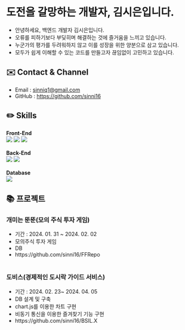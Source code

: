 <h1>도전을 갈망하는 개발자, 김시은입니다.</h1>

- 안녕하세요, 백엔드 개발자 김시은입니다.
- 오류를 피하기보다 부딪히며 해결하는 것에 즐거움을 느끼고 있습니다.
- 누군가의 평가를 두려워하지 않고 이를 성장을 위한 양분으로 삼고 있습니다.
- 모두가 쉽게 이해할 수 있는 코드를 만들고자 끊임없이 고민하고 있습니다. 



<h2> ✉️ Contact & Channel</h2>

- Email : sinniq1@gmail.com
- GitHub : https://github.com/sinni16

<h2> ✏️ Skills</h2>

<b>Front-End</b>
<br>
  <img src="https://img.shields.io/badge/html5-E34F26?style=for-the-badge&logo=html5&logoColor=white"> 
  <img src="https://img.shields.io/badge/css-1572B6?style=for-the-badge&logo=css3&logoColor=white"> 
  <img src="https://img.shields.io/badge/javascript-F7DF1E?style=for-the-badge&logo=javascript&logoColor=black"> 
<br>
<br>
<b>Back-End</b><br>
  <img src="https://img.shields.io/badge/java-007396?style=for-the-badge&logo=java&logoColor=white"> 
  <img src="https://img.shields.io/badge/python-3776AB?style=for-the-badge&logo=python&logoColor=white"> 
  <br><br>
<b>Database</b> <br>
<img src="https://img.shields.io/badge/oracle-F80000?style=for-the-badge&logo=oracle&logoColor=white"> 

<h2> 📚 프로젝트</h2>

<h3>개미는 뚠뚠(모의 주식 투자 게임)</h3>
<ul>
   <li> 기간 : 2024. 01. 31 ~ 2024. 02. 02</li>
   <li> 모의주식 투자 게임</li>
   <li> DB </li>
  <li> https://github.com/sinni16/FFRepo</li>
</ul>
<h1></h1>
<h3>도비스(경제적인 도시락 가이드 서비스)</h3>
<ul>
  <li> 기간 : 2024. 02. 23~ 2024. 04. 05 </li>
  <li> DB 설계 및 구축 </li>
  <li> chart.js를 이용한 차트 구현 </li>
  <li> 비동기 통신을 이용한 즐겨찾기 기능 구현 </li>
  <li>https://github.com/sinni16/BSIL.X</li>
</ul>
  
